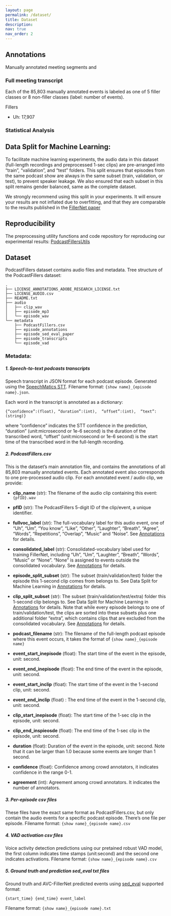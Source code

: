 ```yaml
---
layout: page
permalink: /dataset/
title: Dataset
description: 
nav: true
nav_order: 2
---
```


## Annotations

Manually annotated meeting segments and 

### Full meeting transcript
Each of the 85,803 manually annotated events is labeled as one of 5 filler classes or 8 non-filler classes (label: number of events).

Fillers
- Uh: 17,907

### Statistical Analysis


## Data Split for Machine Learning:

To facilitate  machine learning experiments, the audio data in this dataset (full-length recordings and preprocessed 1-sec clips) are pre-arranged into “train”, “validation”, and “test” folders. This split ensures that episodes from the same podcast show are always in the same subset (train, validation, or test), to prevent speaker leakage. We also ensured that each subset in this split remains gender balanced, same as the complete dataset.

We strongly recommend using this split in your experiments. It will ensure your results are not inflated due to overfitting, and that they are comparable to the results published in the [FillerNet paper](https://arxiv.org/abs/2203.15135)

## Reproducibility

The preprocessing utility functions and code repository for reproducing our experimental results: [PodcastFillersUtils](https://github.com/gzhu06/PodcastFillers_Utils)


## Dataset

PodcastFillers dataset contains audio files and metadata. Tree structure of the PodcastFillers dataset:

```
.
├── LICENSE_ANNOTATIONS_ADOBE_RESEARCH_LICENSE.txt
├── LICENSE_AUDIO.csv
├── README.txt
├── audio
│   ├── clip_wav
│   ├── episode_mp3
│   └── episode_wav
└── metadata
    ├── PodcastFillers.csv
    ├── episode_annotations
    ├── episode_sed_eval_paper
    ├── episode_transcripts
    └── episode_vad
```
### Metadata:
##### 1. Speech-to-text podcasts transcripts
Speech transcript in JSON format for each podcast episode. Generated using the [SpeechMatics STT](https://www.speechmatics.com/). Filename format: `{show name}_{episode name}.json`. 

Each word in the transcript is annotated as a dictionary:
```
{“confidence”:(float), “duration”:(int),  “offset”:(int),  “text”:(string)}
```
where “confidence” indicates the STT confidence in the prediction, “duration” (unit:microsecond or 1e-6 second) is the duration of the transcribed word, “offset” (unit:microsecond or 1e-6 second) is the start time of the transcribed word in the full-length recording.

##### 2. PodcastFillers.csv
This is the dataset’s main annotation file, and contains the annotations of all 85,803 manually annotated events. Each annotated event also corresponds to one pre-processed audio clip. For each annotated event / audio clip, we provide:

- **clip_name** (str): The filename of the audio clip containing this event: `{pfID}.wav`

- **pfID** (str): The PodcastFillers 5-digit ID of the clip/event, a unique identifier.

- **fullvoc_label** (str): The full-vocabulary label for this audio event, one of “Uh”, “Um”, “You know”, “Like”, “Other”, “Laughter”, “Breath”, “Agree”, “Words”, “Repetitions”, “Overlap”, “Music” and “Noise”. See [Annotations](/annotations/) for details.

- **consolidated_label** (str): Consolidated-vocabulary label used for training FillerNet, including “Uh”, “Um”, “Laughter”, “Breath”, “Words”, “Music” or “None”. “None” is assigned to events outside the consolidated vocabulary. See [Annotations](/annotations/) for details.

- **episode_split_subset** (str): The subset (train/validation/test) folder the episode this 1-second clip comes from belongs to. See Data Split for Machine Learning in [Annotations](/annotations/) for details.

- **clip_split_subset** (str): The subset (train/validation/test/extra) folder this 1-second clip belongs to. See Data Split for Machine Learning in [Annotations](/annotations/) for details. Note that while every episode belongs to one of train/validation/test, the clips are sorted into these subsets plus one additional folder “extra”, which contains clips that are excluded from the consolidated vocabulary. See [Annotations](/annotations/) for details.

- **podcast_filename** (str): The filename of the full-length podcast episode where this event occurs, it takes the format of `{show name}_{episode name}`

- **event_start_inepisode** (float): The start time of the event in the episode, unit: second.

- **event_end_inepisode** (float): The end time of the event in the episode, unit: second.

- **event_start_inclip** (float): The start time of the event in the 1-second clip, unit: second.

- **event_end_inclip** (float) : The end time of the event in the 1-second clip, unit: second.

- **clip_start_inepisode** (float): The start time of the 1-sec clip in the episode, unit: second.

- **clip_end_inspieosde** (float): The end time of the 1-sec clip in the episode, unit: second.

- **duration** (float): Duration of the event in the episode, unit: second. Note that it can be larger than 1.0 because some events are longer than 1 second.

- **confidence** (float): Confidence among crowd annotators, it indicates confidence in the range 0-1.

- **agreement** (int): Agreement among crowd annotators. It indicates the number of annotators.

##### 3. Per-episode csv files

These files have the exact same format as PodcastFillers.csv, but only contain the audio events for a specific podcast episode. There’s one file per episode. Filename format:  `{show name}_{episode name}.csv` 

##### 4. VAD activation csv files

Voice activity detection predictions using our pretained robust VAD model, the first column indicates time stamps (unit:second) and the second one indicates activations. Filename format:  `{show name}_{episode name}.csv`

##### 5. Ground truth and prediction sed_eval txt files

Ground truth and AVC-FillerNet predicted events using [sed_eval](https://tut-arg.github.io/sed_eval/) supported format: 
```
{start_time} {end_time} event_label
```
Filename format:  `{show name}_{episode name}.txt`
